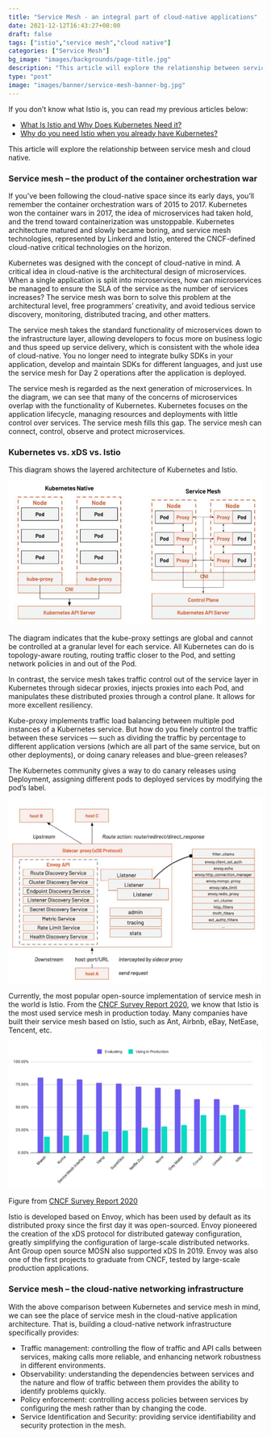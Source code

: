 ```yaml
---
title: "Service Mesh - an integral part of cloud-native applications"
date: 2021-12-12T16:43:27+08:00
draft: false
tags: ["istio","service mesh","cloud native"]
categories: ["Service Mesh"]
bg_image: "images/backgrounds/page-title.jpg"
description: "This article will explore the relationship between service mesh and cloud native."
type: "post"
image: "images/banner/service-mesh-banner-bg.jpg"
---
```


If you don’t know what Istio is, you can read my previous articles below:

- [What Is Istio and Why Does Kubernetes Need it?](https://www.tetrate.io/blog/what-is-istio-and-why-does-kubernetes-need-it/)
- [Why do you need Istio when you already have Kubernetes?](https://www.tetrate.io/blog/why-do-you-need-istio-when-you-already-have-kubernetes/)

This article will explore the relationship between service mesh and cloud native.

### Service mesh – the product of the container orchestration war

If you’ve been following the cloud-native space since its early days, you’ll remember the container orchestration wars of 2015 to 2017. Kubernetes won the container wars in 2017, the idea of microservices had taken hold, and the trend toward containerization was unstoppable. Kubernetes architecture matured and slowly became boring, and service mesh technologies, represented by Linkerd and Istio, entered the CNCF-defined cloud-native critical technologies on the horizon.

Kubernetes was designed with the concept of cloud-native in mind. A critical idea in cloud-native is the architectural design of microservices. When a single application is split into microservices, how can microservices be managed to ensure the SLA of the service as the number of services increases? The service mesh was born to solve this problem at the architectural level, free programmers’ creativity, and avoid tedious service discovery, monitoring, distributed tracing, and other matters.

The service mesh takes the standard functionality of microservices down to the infrastructure layer, allowing developers to focus more on business logic and thus speed up service delivery, which is consistent with the whole idea of cloud-native. You no longer need to integrate bulky SDKs in your application, develop and maintain SDKs for different languages, and just use the service mesh for Day 2 operations after the application is deployed.

The service mesh is regarded as the next generation of microservices. In the diagram, we can see that many of the concerns of microservices overlap with the functionality of Kubernetes. Kubernetes focuses on the application lifecycle, managing resources and deployments with little control over services. The service mesh fills this gap. The service mesh can connect, control, observe and protect microservices.

### **Kubernetes vs. xDS vs. Istio**

This diagram shows the layered architecture of Kubernetes and Istio.

![img](008i3skNly1gxgxss9mamj30n90d73zs.jpg)

The diagram indicates that the kube-proxy settings are global and cannot be controlled at a granular level for each service. All Kubernetes can do is topology-aware routing, routing traffic closer to the Pod, and setting network policies in and out of the Pod.

In contrast, the service mesh takes traffic control out of the service layer in Kubernetes through sidecar proxies, injects proxies into each Pod, and manipulates these distributed proxies through a control plane. It allows for more excellent resiliency.

Kube-proxy implements traffic load balancing between multiple pod instances of a Kubernetes service. But how do you finely control the traffic between these services — such as dividing the traffic by percentage to different application versions (which are all part of the same service, but on other deployments), or doing canary releases and blue-green releases?

The Kubernetes community gives a way to do canary releases using Deployment, assigning different pods to deployed services by modifying the pod’s label.

![Envoy Architecture](008i3skNly1gxgxsswmoij30sg0kl76r.jpg)

Currently, the most popular open-source implementation of service mesh in the world is Istio. From the [CNCF Survey Report 2020](https://www.cncf.io/wp-content/uploads/2020/11/CNCF_Survey_Report_2020.pdf), we know that Istio is the most used service mesh in production today. Many companies have built their service mesh based on Istio, such as Ant, Airbnb, eBay, NetEase, Tencent, etc.

![CNCF Survey Report 2020](008i3skNly1gxgxstgg4qj30sg0gg0ts.jpg)

Figure from [CNCF Survey Report 2020](https://www.cncf.io/wp-content/uploads/2020/11/CNCF_Survey_Report_2020.pdf)

Istio is developed based on Envoy, which has been used by default as its distributed proxy since the first day it was open-sourced. Envoy pioneered the creation of the xDS protocol for distributed gateway configuration, greatly simplifying the configuration of large-scale distributed networks. Ant Group open source MOSN also supported xDS In 2019. Envoy was also one of the first projects to graduate from CNCF, tested by large-scale production applications.

### Service mesh – the cloud-native networking infrastructure

With the above comparison between Kubernetes and service mesh in mind, we can see the place of service mesh in the cloud-native application architecture. That is, building a cloud-native network infrastructure specifically provides:

- Traffic management: controlling the flow of traffic and API calls between services, making calls more reliable, and enhancing network robustness in different environments.
- Observability: understanding the dependencies between services and the nature and flow of traffic between them provides the ability to identify problems quickly.
- Policy enforcement: controlling access policies between services by configuring the mesh rather than by changing the code.
- Service Identification and Security: providing service identifiability and security protection in the mesh.
